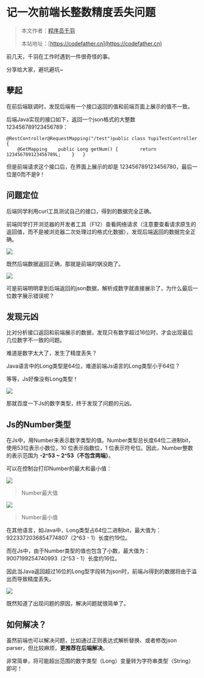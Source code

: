 # 记一次前端长整数精度丢失问题

> 本文作者：[程序员千羽](https://yuyuanweb.feishu.cn/wiki/Abldw5WkjidySxkKxU2cQdAtnah)
>
> 本站地址：[https://codefather.cn](https://codefather.cn)

前几天，千羽在工作时遇到一件很奇怪的事。

分享给大家，避坑避坑~

## **孽起** 

在前后端联调时，发现后端有一个接口返回的值和前端页面上展示的值不一致。

后端Java实现的接口如下，返回一个json格式的大整数 123456789123456789：

```
@RestController@RequestMapping("/test")public class YupiTestController {
    @GetMapping    public Long getNum() {        return 123456789123456789L;    }   }
```

但是前端请求这个接口后，在界面上展示的却是 123456789123456780，最后一位是0而不是9！



## **问题定位** 

后端同学利用curl工具测试自己的接口，得到的数据完全正确。

前端同学打开浏览器的开发者工具（F12）查看网络请求（注意要查看请求原生的返回值，而不是被浏览器二次处理过的格式化数据），发现后端返回的数据完全正确。

![](https://pic.yupi.icu/5563/202311071938011.png)

既然后端数据返回正确，那就是前端的锅没跑了。

![](https://pic.yupi.icu/5563/202311071938055.gif)

可是前端明明拿到后端返回的json数据，解析成数字就直接展示了，为什么最后一位数字展示错误呢？



## **发现元凶**

比对分析接口返回和前端展示的数据，发现只有数字超过16位时，才会出现最后几位数字不一致的问题。

难道是数字太大了，发生了精度丢失？

Java语言中的Long类型是64位，难道前端Js语言的Long类型小于64位？

等等，Js好像没有Long类型！

![](https://pic.yupi.icu/5563/202311071938995.jpeg)

那就百度一下Js的数字类型，终于发现了问题的元凶。



## **Js的Number类型**

在Js中，用Number来表示数字类型的值。Number类型总长度64位二进制bit，使用53位表示小数位，10 位表示指数位，1 位表示符号位。因此，Number整数的表示范围为 **-2^53 ~ 2^53（不包含两端）**。

可以在控制台打印Number的最大和最小值：

![](https://pic.yupi.icu/5563/202311071938063.png)

> Number最大值

![](https://pic.yupi.icu/5563/202311071938060.png)



> Number最小值

在其他语言，如Java中，Long类型占64位二进制bit，最大值为：9223372036854774807（2^63 - 1）长度约19位。

而在Js中，由于Number类型的值也包含了小数，最大值为：9007199254740993（2^53 - 1）长度约16位。

因此当Java返回超过16位的Long型字段转为json时，前端Js得到的数据将由于溢出而导致精度丢失。

![](https://pic.yupi.icu/5563/202311071938069.png)

既然知道了出现问题的原因，解决问题就很简单了。



## **如何解决？**

虽然前端也可以解决问题，比如通过正则表达式解析替换、或者修改json parser，但比较麻烦，**更推荐在后端解决**。

非常简单，将可能超出范围的数字类型（Long）变量转为字符串类型（String）即可！